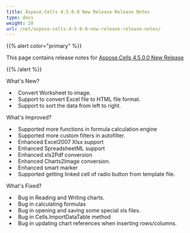 ```yaml
---
title: Aspose.Cells 4.5.0.0 New Release Release Notes
type: docs
weight: 20
url: /net/aspose-cells-4-5-0-0-new-release-release-notes/
---
```


{{% alert color="primary" %}} 

This page contains release notes for [Aspose.Cells 4.5.0.0 New Release](https://downloads.aspose.com/cells/net/new-releases/aspose.cells-4.5.0.0-new-release/)

{{% /alert %}} 

What's New? 



- ` `Convert Worksheet to image.
- ` `Support to convert Excel file to HTML file format.
- ` `Support to sort the data from left to right. 



What's Improved? 



- ` `Supported more functions in formula calculation engine
- ` `Supported more custom filters in autofilter.
- ` `Enhanced Excel2007 Xlsx support 
- ` `Enhanced SpreadsheetML support
- ` `Enhanced xls2Pdf conversion
- ` `Enhanced Charts2Image conversion.
- ` `Enhanced smart marker
- ` `Supported getting linked cell of radio button from template file.



What's Fixed? 



- ` `Bug in Reading and Writing charts.
- ` `Bug in calculating formulas
- ` `Bug in opening and saving some special xls files.
- ` `Bug in Cells.ImportDataTable method
- ` `Bug in updating chart references when inserting rows/columns.

